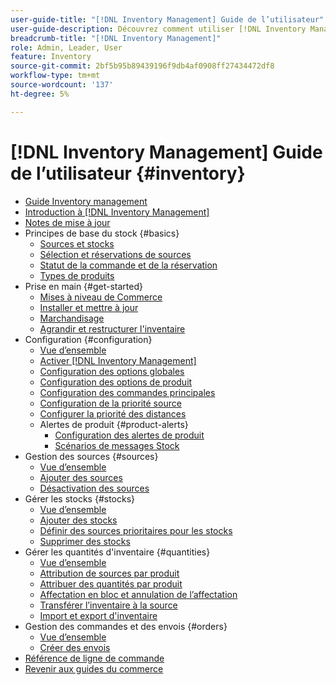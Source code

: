 ```yaml
---
user-guide-title: "[!DNL Inventory Management] Guide de l’utilisateur"
user-guide-description: Découvrez comment utiliser [!DNL Inventory Management] fonctionnalités permettant de conserver les quantités pour les ventes et de gérer les envois pour qu’ils se terminent [!DNL Commerce] commandes.
breadcrumb-title: "[!DNL Inventory Management]"
role: Admin, Leader, User
feature: Inventory
source-git-commit: 2bf5b95b89439196f9db4af0908ff27434472df8
workflow-type: tm+mt
source-wordcount: '137'
ht-degree: 5%

---
```



# [!DNL Inventory Management] Guide de l’utilisateur {#inventory}

- [Guide Inventory management](guide-overview.md)
- [Introduction à [!DNL Inventory Management]](introduction.md)
- [Notes de mise à jour](release-notes.md)
- Principes de base du stock {#basics}
   - [Sources et stocks](sources-stocks.md)
   - [Sélection et réservations de sources](selection-reservations.md)
   - [Statut de la commande et de la réservation](order-status.md)
   - [Types de produits](product-types.md)
- Prise en main {#get-started}
   - [Mises à niveau de Commerce](migrate.md)
   - [Installer et mettre à jour](install-update.md)
   - [Marchandisage](merchant-sourcing.md)
   - [Agrandir et restructurer l&#39;inventaire](expand-restructure.md)
- Configuration {#configuration}
   - [Vue d’ensemble](configuration.md)
   - [Activer [!DNL Inventory Management]](enable.md)
   - [Configuration des options globales](global-options.md)
   - [Configuration des options de produit](product-options.md)
   - [Configuration des commandes principales](backorders.md)
   - [Configuration de la priorité source](source-priority-algorithm.md)
   - [Configurer la priorité des distances](distance-priority-algorithm.md)
   - Alertes de produit {#product-alerts}
      - [Configuration des alertes de produit](alert-setup.md)
      - [Scénarios de messages Stock](stock-messages.md)
- Gestion des sources {#sources}
   - [Vue d’ensemble](sources-manage.md)
   - [Ajouter des sources](sources-add.md)
   - [Désactivation des sources](sources-disable.md)
- Gérer les stocks {#stocks}
   - [Vue d’ensemble](stocks-manage.md)
   - [Ajouter des stocks](stocks-add.md)
   - [Définir des sources prioritaires pour les stocks](stocks-prioritize-sources.md)
   - [Supprimer des stocks](stocks-delete.md)
- Gérer les quantités d&#39;inventaire {#quantities}
   - [Vue d’ensemble](quantities-manage.md)
   - [Attribution de sources par produit](sources-assign-per-product.md)
   - [Attribuer des quantités par produit](quantities-assign-per-product.md)
   - [Affectation en bloc et annulation de l’affectation](bulk-assignment.md)
   - [Transférer l’inventaire à la source](inventory-transfer.md)
   - [Import et export d&#39;inventaire](inventory-import-export.md)
- Gestion des commandes et des envois {#orders}
   - [Vue d’ensemble](shipments.md)
   - [Créer des envois](shipments-create.md)
- [Référence de ligne de commande](cli.md)
- [Revenir aux guides du commerce](https://experienceleague.adobe.com/en/docs/commerce-admin/user-guides/home)

